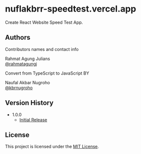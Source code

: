 # nuflakbrr-speedtest.vercel.app

Create React Website Speed Test App.

## Authors

Contributors names and contact info

Rahmat Agung Julians  
[@rahmatagungj](https://github.com/rahmatagungj)

Convert from TypeScript to JavaScript BY

Naufal Akbar Nugroho  
[@kbrnugroho](https://instagram.com/kbrnugroho)

## Version History

- 1.0.0
  - [Initial Release](CHANGELOG.md)

## License

This project is licensed under the [MIT License](LICENCE).
